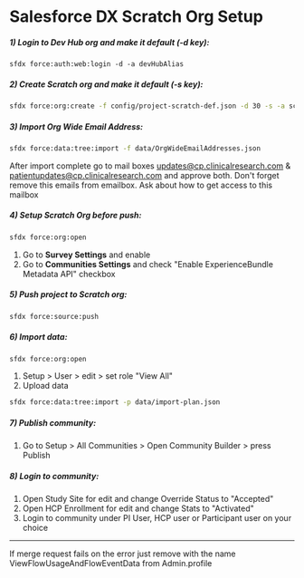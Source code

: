 # Salesforce DX Scratch Org Setup 

##### 1) Login to Dev Hub org and make it default (-d key):

   ```
   sfdx force:auth:web:login -d -a devHubAlias
   ```

##### 2) Create Scratch org and make it default (-s key):

   ```sh
   sfdx force:org:create -f config/project-scratch-def.json -d 30 -s -a scratchOrgAlias
   ```

##### 3) Import Org Wide Email Address:

   ```sh
   sfdx force:data:tree:import -f data/OrgWideEmailAddresses.json
   ```
   
   After import complete go to mail boxes updates@cp.clinicalresearch.com & patientupdates@cp.clinicalresearch.com and approve both. Don't forget remove this emails from emailbox. Ask about how to get access to this mailbox
    
##### 4) Setup Scratch Org before push:
    
   ```sh
   sfdx force:org:open
   ```
   1. Go to **Survey Settings** and enable 
   2. Go to **Communities Settings** and check "Enable ExperienceBundle Metadata API" checkbox

##### 5) Push project to Scratch org:

   ```sh
   sfdx force:source:push
   ```

##### 6) Import data:
    
   ```sh
   sfdx force:org:open
   ```

   1. Setup > User > edit > set role "View All" 
   2. Upload data

   ```sh
   sfdx force:data:tree:import -p data/import-plan.json
   ```

##### 7) Publish community:

   1. Go to Setup > All Communities > Open Community Builder > press Publish

##### 8) Login to community:

   1. Open Study Site for edit and change Override Status to "Accepted" 
   2. Open HCP Enrollment for edit and change Stats to "Activated" 
   3. Login to community under PI User, HCP user or Participant user on your choice 

----------------------------------------------------------------------------------
If merge request fails on the error 
just remove <userPermission> with the name ViewFlowUsageAndFlowEventData from Admin.profile
